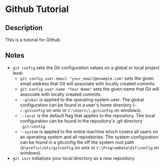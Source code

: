 # Github Tutorial

## Description

This is a tutorial for Github.

## Notes

- `git config` sets the Git configuration values on a global or local project level.
  - `git config user.email "your_email@example.com"` sets the given email address that Git will associate with locally created commits.
  - `git config user.name "Your Name"` sets the given name that Git will associate with locally created commits.
  - `--global` is applied to the operating system user. The global configuration can be found in a user's home directory (`~ /.gitconfig` on unix or `C:\Users\\.gitconfig` on windows).
  - `--local` is the default flag that applies to the repository. The local configuration can be found in the repository's .git directory `.git/config`.
  - `--system` is applied to the entire machine which covers all users on an operating system and all repositories. The system configuration can be found in a gitconfig file off the system root path (`$(prefix)/etc/gitconfig` on unix or `C:\ProgramData\Git\config` on windows).
- `git init` initializes your local directory as a new repository.
